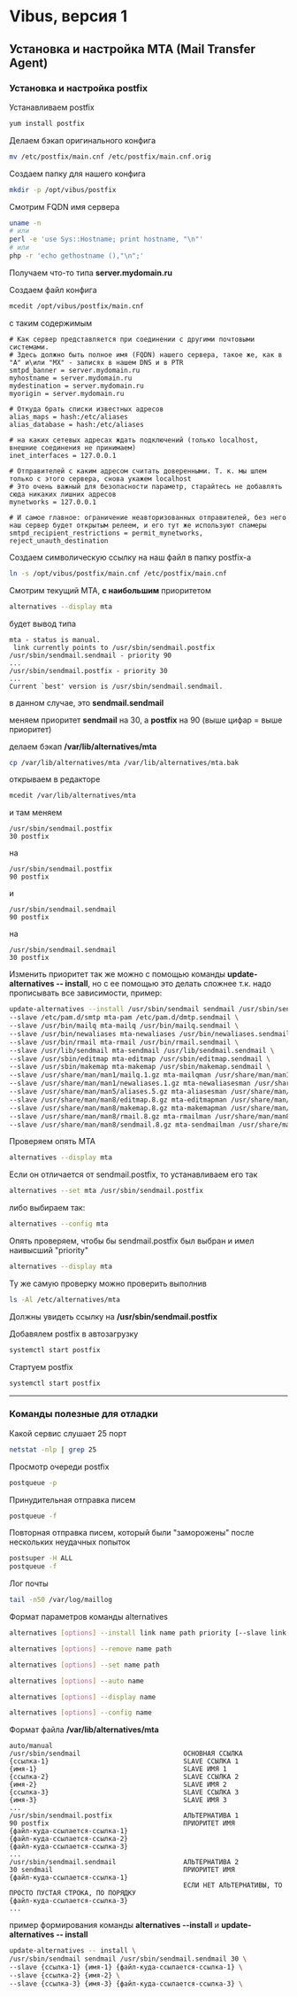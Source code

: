 # Vibus, версия 1
## Установка и настройка MTA (Mail Transfer Agent)

### Установка и настройка postfix

Устанавливаем postfix
```bash
yum install postfix
```

Делаем бэкап оригинального конфига
```bash
mv /etc/postfix/main.cnf /etc/postfix/main.cnf.orig
```

Создаем папку для нашего конфига
```bash
mkdir -p /opt/vibus/postfix
```

Смотрим FQDN имя сервера
```bash
uname -n
# или
perl -e 'use Sys::Hostname; print hostname, "\n"'
# или
php -r 'echo gethostname (),"\n";'
```
Получаем что-то типа **server.mydomain.ru**

Создаем файл конфига
```bash
mcedit /opt/vibus/postfix/main.cnf
```
с таким содержимым
```plain
# Как сервер представляется при соединении с другими почтовыми системами. 
# Здесь должно быть полное имя (FQDN) нашего сервера, такое же, как в "A" и\или "MX" - записях в нашем DNS и в PTR
smtpd_banner = server.mydomain.ru
myhostname = server.mydomain.ru
mydestination = server.mydomain.ru
myorigin = server.mydomain.ru

# Откуда брать списки известных адресов
alias_maps = hash:/etc/aliases
alias_database = hash:/etc/aliases

# на каких сетевых адресах ждать подключений (только localhost, внешние соединения не принимаем)
inet_interfaces = 127.0.0.1

# Отправителей с каким адресом считать доверенными. Т. к. мы шлем только с этого сервера, снова укажем localhost
# Это очень важный для безопасности параметр, старайтесь не добавлять сюда никаких лишних адресов
mynetworks = 127.0.0.1

# И самое главное: ограничение неавторизованных отправителей, без него наш сервер будет открытым релеем, и его тут же используют спамеры
smtpd_recipient_restrictions = permit_mynetworks, reject_unauth_destination
```
Создаем символическую ссылку на наш файл в папку postfix-а
```bash
ln -s /opt/vibus/postfix/main.cnf /etc/postfix/main.cnf
```
Смотрим текущий MTA, **с наибольшим** приоритетом
```bash
alternatives --display mta
```
будет вывод типа
```text
mta - status is manual.
 link currently points to /usr/sbin/sendmail.postfix
/usr/sbin/sendmail.sendmail - priority 90
...
/usr/sbin/sendmail.postfix - priority 30
...
Current `best' version is /usr/sbin/sendmail.sendmail.
```
в данном случае, это **sendmail.sendmail**

меняем приоритет **sendmail** на 30, a **postfix** на 90 (выше цифар = выше приоритет)

делаем бэкап **/var/lib/alternatives/mta**
```bash
cp /var/lib/alternatives/mta /var/lib/alternatives/mta.bak
```
открываем в редакторе
```bash
mcedit /var/lib/alternatives/mta
```
и там меняем
```plain
/usr/sbin/sendmail.postfix
30 postfix
```
на 
```plain
/usr/sbin/sendmail.postfix
90 postfix
```
и
```plain
/usr/sbin/sendmail.sendmail
90 postfix
```
на 
```plain
/usr/sbin/sendmail.sendmail
30 postfix
```
Изменить приоритет так же можно с помощью команды **update-alternatives -- install**, но с ее помощью это делать сложнее т.к. надо прописывать все зависимости, пример:

```bash
update-alternatives --install /usr/sbin/sendmail sendmail /usr/sbin/sendmail.sendmail 30 \
--slave /etc/pam.d/smtp mta-pam /etc/pam.d/dmtp.sendmail \
--slave /usr/bin/mailq mta-mailq /usr/bin/mailq.sendmail \
--slave /usr/bin/newaliases mta-newaliases /usr/bin/newaliases.sendmail \
--slave /usr/bin/rmail mta-rmail /usr/bin/rmail.sendmail \
--slave /usr/lib/sendmail mta-sendmail /usr/lib/sendmail.sendmail \
--slave /usr/sbin/editmap mta-editmap /usr/sbin/editmap.sendmail \
--slave /usr/sbin/makemap mta-makemap /usr/sbin/makemap.sendmail \
--slave /usr/share/man/man1/mailq.1.gz mta-mailqman /usr/share/man/man1/mailq.sendmail.1.gz \
--slave /usr/share/man/man1/newaliases.1.gz mta-newaliasesman /usr/share/man/man1/newaliases.sendmail.1.gz \
--slave /usr/share/man/man5/aliases.5.gz mta-aliasesman /usr/share/man/man5/aliases.sendmail.5.gz \
--slave /usr/share/man/man8/editmap.8.gz mta-editmapman /usr/share/man/man8/editmap.sendmail.8.gz \
--slave /usr/share/man/man8/makemap.8.gz mta-makemapman /usr/share/man/man8/makemap.sendmail.8.gz \
--slave /usr/share/man/man8/rmail.8.gz mta-rmailman /usr/share/man/man8/rmail.sendmail.8.gz \
--slave /usr/share/man/man8/sendmail.8.gz mta-sendmailman /usr/share/man/man8/sendmail.sendmail.8.gz
```

Проверяем опять MTA
```bash
alternatives --display mta
```
Если он отличается от sendmail.postfix, то устанавливаем его так
```bash
alternatives --set mta /usr/sbin/sendmail.postfix
```
либо выбираем так:
```bash
alternatives --config mta
```
Опять проверяем, чтобы бы sendmail.postfix был выбран и имел наивысший "priority"
```bash
alternatives --display mta
```
Ту же самую проверку можно проверить выполнив
```bash
ls -Al /etc/alternatives/mta
```
Должны увидеть ссылку на **/usr/sbin/sendmail.postfix**

Добавялем postfix в автозагрузку
```bash
systemctl start postfix
```

Стартуем postfix 
```bash
systemctl start postfix
```

---

### Команды полезные для отладки

Какой сервис слушает 25 порт
```bash
netstat -nlp | grep 25
```

Просмотр очереди postfix
```bash
postqueue -p
```

Принудительная отправка писем
```bash
postqueue -f
```
Повторная отправка писем, который были "заморожены" после нескольких неудачных попыток
```bash
postsuper -H ALL
postqueue -f
```

Лог почты
```bash
tail -n50 /var/log/maillog
```


Формат параметров команды alternatives
```bash
alternatives [options] --install link name path priority [--slave link name path]... [--initscript service]

alternatives [options] --remove name path

alternatives [options] --set name path

alternatives [options] --auto name

alternatives [options] --display name

alternatives [options] --config name 
```

Формат файла **/var/lib/alternatives/mta**
```plain
auto/manual
/usr/sbin/sendmail                          ОСНОВНАЯ ССЫЛКА
{ссылка-1}                                  SLAVE ССЫЛКА 1
{имя-1}                                     SLAVE ИМЯ 1
{ссылка-2}                                  SLAVE ССЫЛКА 2
{имя-2}                                     SLAVE ИМЯ 2
{ссылка-3}                                  SLAVE ССЫЛКА 3
{имя-3}                                     SLAVE ИМЯ 3
...
/usr/sbin/sendmail.postfix                  АЛЬТЕРНАТИВА 1
90 postfix                                  ПРИОРИТЕТ ИМЯ 
{файл-куда-ссылается-ссылка-1}
{файл-куда-ссылается-ссылка-2}
{файл-куда-ссылается-ссылка-3}
...
/usr/sbin/sendmail.sendmail                 АЛЬТЕРНАТИВА 2
30 sendmail                                 ПРИОРИТЕТ ИМЯ
{файл-куда-ссылается-ссылка-1}
                                            ЕСЛИ НЕТ АЛЬТЕРНАТИВЫ, ТО ПРОСТО ПУСТАЯ СТРОКА, ПО ПОРЯДКУ
{файл-куда-ссылается-ссылка-3}      
...
```
пример формирования команды **alternatives --install** и **update-alternatives -- install**
```bash
update-alternatives -- install \
/usr/sbin/sendmail sendmail /usr/sbin/sendmail.sendmail 30 \
--slave {ссылка-1} {имя-1} {файл-куда-ссылается-ссылка-1} \
--slave {ссылка-2} {имя-2} \
--slave {ссылка-3} {имя-3} {файл-куда-ссылается-ссылка-3} \
```
